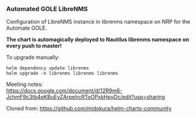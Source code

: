 ### Automated GOLE LibreNMS

Configuration of LibreNMS instance in librenms namespace on NRP for the Automate GOLE.

**The chart is automagically deployed to Nautilus librenms namespace on every push to master!**

To upgrade manually:

```shell
helm dependency update librenms
helm upgrade -n librenms librenms librenms
```

Meeting notes:<br>
https://docs.google.com/document/d/12R9m6-JchmF9c3tb4qKBuEyZArpeIrcRToOPxkHpyDc/edit?usp=sharing

Cloned from: https://github.com/midokura/helm-charts-community
